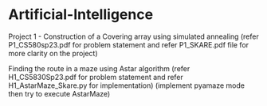 # Artificial-Intelligence
Project 1 - Construction of a Covering array using simulated annealing 
(refer P1_CS580sp23.pdf for problem statement and refer P1_SKARE.pdf file for more clarity on the project)

Finding the route in a maze using Astar algorithm 
(refer H1_CS5830Sp23.pdf for problem statement and refer H1_AstarMaze_Skare.py for implementation)
(implement pyamaze mode then try to execute AstarMaze)
